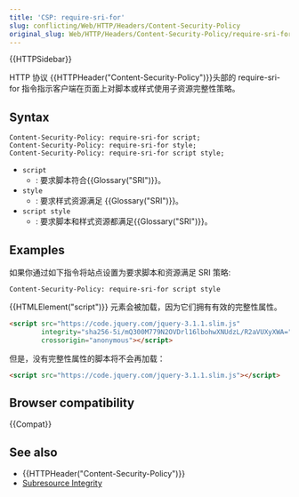 ```yaml
---
title: 'CSP: require-sri-for'
slug: conflicting/Web/HTTP/Headers/Content-Security-Policy
original_slug: Web/HTTP/Headers/Content-Security-Policy/require-sri-for
---
```


{{HTTPSidebar}}

HTTP 协议 {{HTTPHeader("Content-Security-Policy")}}头部的 require-sri-for 指令指示客户端在页面上对脚本或样式使用子资源完整性策略。

## Syntax

```plain
Content-Security-Policy: require-sri-for script;
Content-Security-Policy: require-sri-for style;
Content-Security-Policy: require-sri-for script style;
```

- `script`
  - : 要求脚本符合{{Glossary("SRI")}}。
- `style`
  - : 要求样式资源满足 {{Glossary("SRI")}}。
- `script style`
  - : 要求脚本和样式资源都满足{{Glossary("SRI")}}。

## Examples

如果你通过如下指令将站点设置为要求脚本和资源满足 SRI 策略:

```plain
Content-Security-Policy: require-sri-for script style
```

{{HTMLElement("script")}} 元素会被加载，因为它们拥有有效的完整性属性。

```html example-good
<script src="https://code.jquery.com/jquery-3.1.1.slim.js"
        integrity="sha256-5i/mQ300M779N2OVDrl16lbohwXNUdzL/R2aVUXyXWA="
        crossorigin="anonymous"></script>
```

但是，没有完整性属性的脚本将不会再加载：

```html example-bad
<script src="https://code.jquery.com/jquery-3.1.1.slim.js"></script>
```

## Browser compatibility

{{Compat}}

## See also

- {{HTTPHeader("Content-Security-Policy")}}
- [Subresource Integrity](/en-US/docs/Web/Security/Subresource_Integrity)
